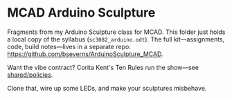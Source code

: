 # MCAD Arduino Sculpture

Fragments from my Arduino Sculpture class for MCAD. This folder just holds a local copy of the syllabus (`sc3082_arduino.odt`). The full kit—assignments, code, build notes—lives in a separate repo: <https://github.com/bseverns/ArduinoSculpture_MCAD>.

Want the vibe contract? Corita Kent's Ten Rules run the show—see [shared/policies](../shared/policies).

Clone that, wire up some LEDs, and make your sculptures misbehave.
